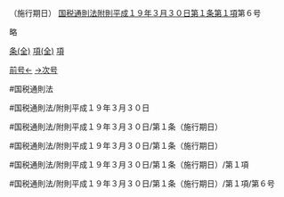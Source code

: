 （施行期日）
[国税通則法附則平成１９年３月３０日第１条第１項](国税通則法＿＿＿＿附則平成１９年３月３０日第１条第１項)第６号

略

[条(全)](国税通則法＿＿＿＿附則平成１９年３月３０日第１条_.md)    [項(全)](国税通則法＿＿＿＿附則平成１９年３月３０日第１条第１項_.md)    [項](国税通則法＿＿＿＿附則平成１９年３月３０日第１条第１項.md)

[前号←](国税通則法＿＿＿＿附則平成１９年３月３０日第１条第１項第５号.md)    [→次号](国税通則法＿＿＿＿附則平成１９年３月３０日第１条第１項第７号.md)

#国税通則法

#国税通則法/附則平成１９年３月３０日

#国税通則法/附則平成１９年３月３０日/第１条（施行期日）

#国税通則法/附則平成１９年３月３０日/第１条（施行期日）

#国税通則法/附則平成１９年３月３０日/第１条（施行期日）/第１項

#国税通則法/附則平成１９年３月３０日/第１条（施行期日）/第１項/第６号

